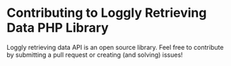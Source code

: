 # Contributing to Loggly Retrieving Data PHP Library
Loggly retrieving data API is an open source library.
Feel free to contribute by submitting a pull request or creating (and solving) issues!

